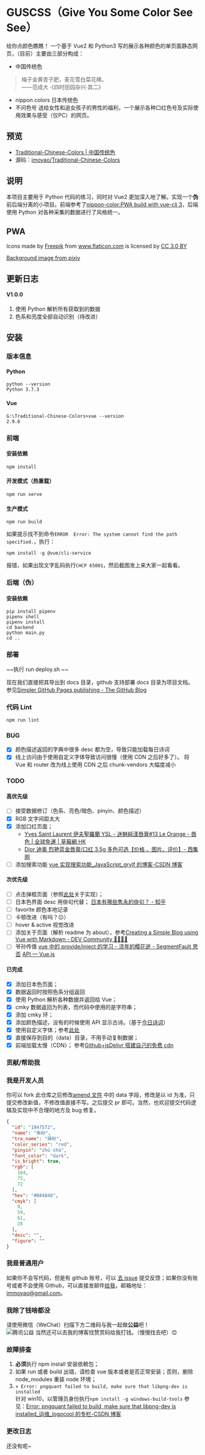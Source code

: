 # GUSCSS（Give You Some Color See See）
给你点颜色瞧瞧！
一个基于 Vue2 和 Python3 写的展示各种颜色的单页面静态网页，（目前）主要由三部分构成：
- 中国传统色
> 梅子金黄杏子肥，麦花雪白菜花稀。
  <right><br>——范成大 ·《四时田园杂兴·其二》</right>
- nippon colors
日本传统色
- 不问色号
送给女性和追女孩子的男性的福利，一个展示各种口红色号及实际使用效果与感受（仅PC）的网页。

## 预览
- [Traditional-Chinese-Colors | 中国传统色](https://colors.masantu.com/)
- 源码：[imoyao/Traditional-Chinese-Colors](https://github.com/imoyao/GUSCSS/)
## 说明
本项目主要用于 Python 代码的练习，同时对 Vue2 更加深入地了解。实现一个**伪**前后端分离的小项目。前端参考了[nippon-color:PWA build with vue-cli 3](https://github.com/ssshooter/nippon-color)，后端使用 Python 对各种采集的数据进行了风格统一。

## PWA
<!-- https://www.flaticon.com/packs/japan-21 -->
<div>Icons made by <a href="http://www.freepik.com" title="Freepik">Freepik</a> from <a href="https://www.flaticon.com/" title="Flaticon">www.flaticon.com</a> is licensed by <a href="http://creativecommons.org/licenses/by/3.0/" title="Creative Commons BY 3.0" target="_blank">CC 3.0 BY</a></div>        

[Background image from pixiv](https://www.pixiv.net/member_illust.php?mode=medium&illust_id=64253519)

## 更新日志
#### V1.0.0
1. 使用 Python 解析所有获取到的数据
2. 色系和亮度全部自动识别（待改进）

## 安装
### 版本信息

#### Python
```plain
python --version
Python 3.7.3
```
#### Vue
```plain
G:\Traditional-Chinese-Colors>vue --version
2.9.6
```
### 前端

#### 安装依赖
```shell
npm install
```
#### 开发模式（热重载）
```shell
npm run serve
```

#### 生产模式
```shell
npm run build
```
如果提示找不到命令`ERROR  Error: The system cannot find the path specified.`，执行：
```plain
npm install -g @vue/cli-service
```
报错，如果出现文字乱码执行`CHCP 65001`，然后截图发上来大家一起看看。

### 后端（伪）

#### 安装依赖
```shell
pip install pipenv
pipenv shell
pipenv install
cd backend
python main.py
cd ..
```

### 部署
~~执行 run deploy.sh ~~

现在我们直接把其导出到 docs 目录，github 支持部署 docs 目录为项目文档。  
参见[Simpler GitHub Pages publishing - The GitHub Blog](https://github.blog/2016-08-17-simpler-github-pages-publishing/)

### 代码 Lint
```shell
npm run lint
```
### BUG
- [x] 颜色描述返回的字典中很多 desc 都为空，导致只能加载每日诗词
- [x] 线上访问由于使用自定义字体导致访问很慢（使用 CDN 之后好多了）。
    将 Vue 和 router 改为线上使用 CDN 之后 chunk-vendors 大幅度减小
### TODO
#### 高优先级
- [ ] 接受数据修订（色系、亮色/暗色、pinyin、颜色描述）
- [x] RGB 文字间距太大
- [x] 添加口红页面；
    - [Yves Saint Laurent 伊夫聖羅蘭 YSL - 迷魅純漾唇膏#13 Le Orange - 唇色 | 全球免運 | 草莓網 HK](https://www.strawberrynet.com/zh-hant-hk/yves-saint-laurent-rouge-pur-couture-13-le-orange-3-8g-0-13oz/120747/)
    - [Dior 迪奥 烈艳蓝金唇膏/口红 3.5g 多色可选【价格 、图片、评价】- 西集网](https://www.xiji.com/product-127271.html)
- [ ] 添加搜索功能
    [vue 实现搜索功能_JavaScript_grylf 的博客-CSDN 博客](https://blog.csdn.net/grylf/article/details/82737335)
#### 次优先级
- [ ] 点击弹框页面（参照[此处](https://colors.ichuantong.cn/)关于实现）；
- [ ] 日本色界面 desc 用俳句代替；
    [日本有哪些隽永的俳句？ - 知乎](https://www.zhihu.com/question/20776491)
- [ ] favorite 颜色本地记录
- [ ] 卡顿改进（有吗？😐）
- [ ] hover & active 视觉改进
- [ ] 添加关于页面（解析 readme 为 about），参考[Creating a Simple Blog using Vue with Markdown - DEV Community 👩‍💻👨‍💻](https://dev.to/vycoder/creating-a-simple-blog-using-vue-with-markdown-2omd)
- [ ] 爷孙传值
    [vue 中的 provide/inject 的学习 - 流年的樱花逝 - SegmentFault 思否](https://segmentfault.com/a/1190000014095107)
    [API — Vue.js](https://cn.vuejs.org/v2/api/?#provide-inject)
#### 已完成
- [x] 添加日本色页面；
- [x] 数据返回时按照色系分组返回
- [x] 使用 Python 解析各种数据并返回给 Vue；
- [x] cmky 数据返回为列表，而代码中使用的是字符串；
- [x] 添加 cmky 环；
- [x] 添加颜色描述，没有的时候使用 API 显示古诗。（基于[今日诗词](https://www.jinrishici.com/doc/)）
- [x] 使用自定义字体；参考[此处](https://blog.csdn.net/lanseguhui/article/details/94629601)
- [x] 直接保存到目的（data）目录，不用手动复制数据；
- [x] 前端加载太慢（CDN）；
    参考[Github+jsDelivr 搭建自己的免费 cdn](https://blog.csdn.net/cungudafa/article/details/104274949)

### 贡献/帮助我

### 我是开发人员
你可以 fork 此仓库之后修改[amend 文件](_data/amend.json) 中的 data 字段，修改是以 id 为准，只提交修改新值，不修改值直接不写。之后提交 pr 即可。当然，也欢迎提交代码逻辑及实现中不合理的地方及 bug 修复。
```json
{
  "id": "1847572",
  "name": "朱砂",
  "tra_name": "硃砂",
  "color_series": "red",
  "pinyin": "zhū shā",
  "font_color": "dark",
  "is_bright": true,
  "rgb": [
    184,
    75,
    72
  ],
  "hex": "#B84B48",
  "cmyk": [
    0,
    59,
    61,
    28
  ],
  "desc": "",
  "figure": ""
}
```

### 我是普通用户
如果你不会写代码，但是有 github 账号，可以 [去 issue](https://github.com/imoyao/Traditional-Chinese-Colors/issues) 提交反馈；如果你没有账号或者不会使用 Github，可以直接发邮件[给我](mailto:immoyao@gmail.com)，邮箱地址：immoyao@gmail.com。

### 我除了钱啥都没
请使用微信（WeChat）扫描下方二维码与我一起做**公益**吧！  
![腾讯公益](https://www.masantu.com/img/PublicWelfare-for-Children.jpg)
当然还可以去我的博客找赞赏码给我打钱。（慢慢找去吧）😊

### 故障排查
1. **必须**执行 npm install 安装依赖包；
2. 如果 run 或者 build 出错，请检查 vue 版本或者是否正常安装；否则，删除 node_modules 重装 node 环境；
3. `× Error: pngquant failed to build, make sure that libpng-dev is installed`  
针对 win10，以管理员身份执行`npm install -g windows-build-tools`
参见：[Error: pngquant failed to build, make sure that libpng-dev is installed_运维_logocool 的专栏-CSDN 博客](https://blog.csdn.net/logocool/article/details/104653530)


### 更改日志
还没有呢~

